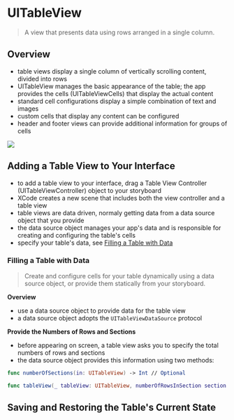 # UITableView
> A view that presents data using rows arranged in a single column.

## Overview
- table views display a single column of vertically scrolling content, divided into rows
- UITableView manages the basic appearance of the table; the app provides the cells (UITableViewCells) that display the actual content
- standard cell configurations display a simple combination of text and images
- custom cells that display any content can be configured
- header and footer views can provide additional information for groups of cells

<img src="https://docs-assets.developer.apple.com/published/722508d93c/1eb44f8d-1907-4949-9208-f2fb7f3ffd1b.png">

## Adding a Table View to Your Interface
- to add a table view to your interface, drag a Table View Controller (UITableViewController) object to your storyboard
- XCode creates a new scene that includes both the view controller and a table view
- table views are data driven, normaly getting data from a data source object that you provide
- the data source object manages your app's data and is responsible for creating and configuring the table's cells
- specify your table's data, see [Filling a Table with Data](https://developer.apple.com/documentation/uikit/views_and_controls/table_views/filling_a_table_with_data)

### Filling a Table with Data
> Create and configure cells for your table dynamically using a data source object, or provide them statically from your storyboard.

**Overview**
- use a data source object to provide data for the table view
- a data source object adopts the `UITableViewDataSource` protocol

**Provide the Numbers of Rows and Sections**
- before appearing on screen, a table view asks you to specify the total numbers of rows and sections
- the data source object provides this information using two methods:
```swift
func numberOfSections(in: UITableView) -> Int // Optional

func tableView(_ tableView: UITableView, numberOfRowsInSection section: Int) -> Int 
``` 



## Saving and Restoring the Table's Current State
 

